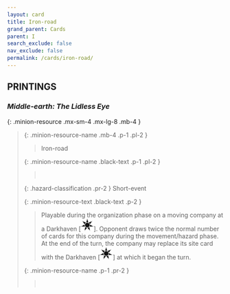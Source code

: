 ```yaml
---
layout: card
title: Iron-road
grand_parent: Cards
parent: I
search_exclude: false
nav_exclude: false
permalink: /cards/iron-road/
---
```


## PRINTINGS


### _Middle-earth: The Lidless Eye_

{: .minion-resource .mx-sm-4 .mx-lg-8 .mb-4 }
> {: .minion-resource-name .mb-4 .p-1 .pl-2 }
> > <div class="hazard-mp"></div>
> > <div class="card-name">Iron-road</div>
>
> {: .minion-resource-name .black-text .p-1 .pl-2 }
> > &nbsp;
>
> {: .hazard-classification .pr-2 }
> Short-event
>
> {: .minion-resource-text .black-text .p-2 }
> > Playable during the organization phase on a moving company at a Darkhaven \[![](/assets/images/dark-haven.svg)]. Opponent draws twice the normal number of cards for this company during the movement/hazard phase. At the end of the turn, the company may replace its site card with the Darkhaven \[![](/assets/images/dark-haven.svg)] at which it began the turn. 
> 
> {: .minion-resource-name .p-1 .pr-2 }
> > <div class="card-shield"></div>
> > <div class="card-corruption-white">&nbsp;</div>
